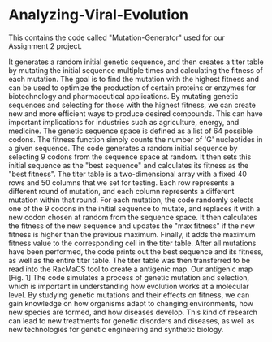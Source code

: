 # Analyzing-Viral-Evolution
This contains the code called "Mutation-Generator" used for our Assignment 2 project.

It generates a random initial genetic sequence, and then creates a titer table by mutating the initial sequence multiple times and calculating the fitness of each mutation. The goal is to find the mutation with the highest fitness and  can be used to optimize the production of certain proteins or enzymes for biotechnology and pharmaceutical applications. By mutating genetic sequences and selecting for those with the highest fitness, we can create new and more efficient ways to produce desired compounds. This can have important implications for industries such as agriculture, energy, and medicine. The genetic sequence space is defined as a list of 64 possible codons. The fitness function simply counts the number of 'G' nucleotides in a given sequence. The code generates a random initial sequence by selecting 9 codons from the sequence space at random. It then sets this initial sequence as the "best sequence" and calculates its fitness as the "best fitness". The titer table is a two-dimensional array with a fixed 40 rows and 50 columns that we set for testing. Each row represents a different round of mutation, and each column represents a different mutation within that round. For each mutation, the code randomly selects one of the 9 codons in the initial sequence to mutate, and replaces it with a new codon chosen at random from the sequence space. It then calculates the fitness of the new sequence and updates the "max fitness" if the new fitness is higher than the previous maximum. Finally, it adds the maximum fitness value to the corresponding cell in the titer table. After all mutations have been performed, the code prints out the best sequence and its fitness, as well as the entire titer table. The titer table was then transferred to be read into the RacMaCS tool to create a antigenic map. Our antigenic map [Fig. 1] The code simulates a process of genetic mutation and selection, which is important in understanding how evolution works at a molecular level. By studying genetic mutations and their effects on fitness, we can gain knowledge on how organisms adapt to changing environments, how new species are formed, and how diseases develop. This kind of research can lead to new treatments for genetic disorders and diseases, as well as new technologies for genetic engineering and synthetic biology.

